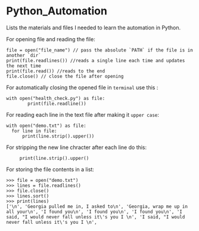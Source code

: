 # Python_Automation
Lists the materials and files I needed to learn the automation in Python.

For opening file and reading the file:

```
file = open("file_name") // pass the absolute `PATH` if the file is in another `dir`
print(file.readlines()) //reads a single line each time and updates the next time
print(file.read()) //reads to the end 
file.close() // close the file after opening
```

For automatically closing the opened file in `terminal` use this :
```
with open("health_check.py") as file:
        print(file.readline())
 ```


For reading each line in the text file after making it `upper case`:
```
with open("demo.txt") as file:
  for line in file:
      print(line.strip().upper())
 ```
      
      
 For stripping the new line chracter after each line do this:
      
      
`     print(line.strip().upper()`
        
 
For storing the file contents in a list:
 
```
>>> file = open("demo.txt")
>>> lines = file.readlines()
>>> file.close()
>>> lines.sort()
>>> print(lines)
['\n', 'Georgia pulled me in, I asked to\n', 'Georgia, wrap me up in all your\n', 'I found you\n', 'I found you\n', 'I found you\n', 'I said, "I would never fall unless it\'s you I \n', 'I said, "I would never fall unless it\'s you I \n', 
```

